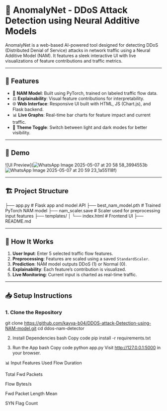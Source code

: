 # 🚨 AnomalyNet - DDoS Attack Detection using Neural Additive Models

AnomalyNet is a web-based AI-powered tool designed for detecting DDoS (Distributed Denial of Service) attacks in network traffic using a Neural Additive Model (NAM). It features a sleek interactive UI with live visualizations of feature contributions and traffic metrics.

---

## 📌 Features

- 🧠 **NAM Model**: Built using PyTorch, trained on labeled traffic flow data.
- ⚖️ **Explainability**: Visual feature contributions for interpretability.
- 🌐 **Web Interface**: Responsive UI built with HTML, JS (Chart.js), and Flask backend.
- 📊 **Live Graphs**: Real-time bar charts for feature impact and current traffic.
- 🌙 **Theme Toggle**: Switch between light and dark modes for better visibility.

---

## 🚀 Demo

![UI Preview](![WhatsApp Image 2025-05-07 at 20 58 58_3994553b](https://github.com/user-attachments/assets/55503528-32ab-4140-94b2-e8e0e94707b9)
![WhatsApp Image 2025-05-07 at 20 59 23_1a55118f](https://github.com/user-attachments/assets/3f5c4045-7e2e-4d03-81d8-3f27f5db74df)) <!-- Add your UI screenshot here -->

---

## 🏗️ Project Structure
├── app.py # Flask app and model API
├── best_nam_model.pth # Trained PyTorch NAM model
├── nam_scaler.save # Scaler used for preprocessing input features
├── templates/
│ └── index.html # Frontend UI
├── README.md


---

## 🔧 How It Works

1. **User Input**: Enter 5 selected traffic flow features.
2. **Preprocessing**: Features are scaled using a saved `StandardScaler`.
3. **Prediction**: NAM model outputs DDoS (1) or Normal (0).
4. **Explainability**: Each feature’s contribution is visualized.
5. **Live Monitoring**: Current input is charted as real-time traffic.

---

## 📥 Setup Instructions

### 1. Clone the Repository

git clone https://github.com/kavya-b04/DDOS-attack-Detection-using-NAM-model.git
cd ddos-nam-detector

2. Install Dependencies
bash
Copy code
pip install -r requirements.txt

3. Run the App
bash
Copy code
python app.py
Visit http://127.0.0.1:5000 in your browser.

📊 Input Features Used
Flow Duration

Total Fwd Packets

Flow Bytes/s

Fwd Packet Length Mean

SYN Flag Count
